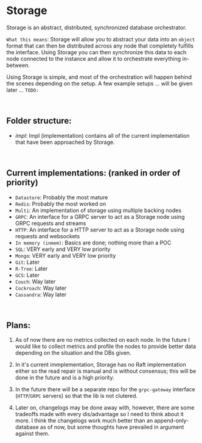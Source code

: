 # Storage

Storage is an abstract, distributed, synchronized database orchestrator. 
<br>

`What this means`: Storage will allow you to abstract your data into an `object` format that can then be distributed across any node that completely fulfills the interface.
Using Storage you can then synchronize this data to each node connected to the instance and allow it to orchestrate everything in-between.
<br>

Using Storage is simple, and most of the orchestration will happen behind the scenes depending on the setup. A few example setups ... will be given later ... `TODO:`

<br>

## Folder structure:
- _impl_: Impl (implementation) contains all of the current implementation that have been approached by Storage.
<br>

## Current implementations: (ranked in order of priority)
  - `Datastore`: Probably the most mature
  - `Redis`: Probably the most worked on
  - `Multi`: An implementation of storage using multiple backing nodes
  - `GRPC`: An interface for a GRPC server to act as a Storage node using GRPC requests and streams
  - `HTTP`: An interface for a HTTP server to act as a Storage node using requests and websockets
  - `In memory (inmem)`: Basics are done; nothing more than a POC
  - `SQL`: VERY early and VERY low priority
  - `Mongo`: VERY early and VERY low priority
  - `Git`: Later
  - `R-Tree`: Later
  - `GCS`: Later
  - `Couch`: Way later
  - `Cockroach`: Way later
  - `Cassandra`: Way later

<br>

## Plans:
1. As of now there are no metrics collected on each node. In the future I would like to collect metrics and profile the nodes to provide better data depending on the situation and the DBs given.

2. In it's current immplementation, Storage has no Raft implementation either so the read repair is manual and is without consensus; this will be done in the future and is a high priority.

3. In the future there will be a separate repo for the `grpc-gateway` interface (`HTTP`/`GRPC` servers) so that the lib is not clutered.

4. Later on, changelogs may be done away with, however, there are some tradeoffs made with every dis/advantage so I need to think about it more. I think the changelogs work much better than an append-only-database as of now, but some thoughts have prevailed in argument against them.